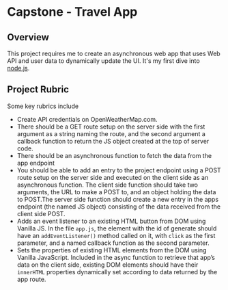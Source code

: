 # Capstone - Travel App

## Overview
This project requires me to create an asynchronous web app that uses Web API and user data to dynamically update the UI. It's my first dive into [node.js](https://nodejs.org/en/).

## Project Rubric
Some key rubrics include
- Create API credentials on OpenWeatherMap.com.
- There should be a GET route setup on the server side with the first argument as a string naming the route, and the second argument a callback function to return the JS object created at the top of server code.
- There should be an asynchronous function to fetch the data from the app endpoint
- You should be able to add an entry to the project endpoint using a POST route setup on the server side and executed on the client side as an asynchronous function. The client side function should take two arguments, the URL to make a POST to, and an object holding the data to POST.The server side function should create a new entry in the apps endpoint (the named JS object) consisting of the data received from the client side POST.
- Adds an event listener to an existing HTML button from DOM using Vanilla JS. In the file `app.js`, the element with the id of generate should have an `addEventListener()` method called on it, with `click` as the first parameter, and a named callback function as the second parameter.
- Sets the properties of existing HTML elements from the DOM using Vanilla JavaScript. Included in the async function to retrieve that app’s data on the client side, existing DOM elements should have their `innerHTML` properties dynamically set according to data returned by the app route.

